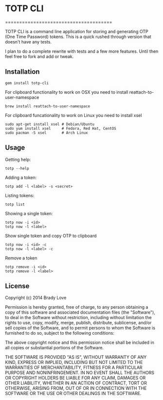 # TOTP CLI
======================================

TOTP CLI is a command line application for storing and generating OTP (One Time Password)
tokens. This is a quick rushed through version that doesn't have any tests.

I plan to do a complete rewrite with tests and a few more features. Until then
feel free to fork and add or tweak.

## Installation

    gem install totp-cli

For clipboard functionality to work on OSX you need to install reattach-to-user-namespace

    brew install reattach-to-user-namespace

For clipboard funcationality to work on Linux you need to install xsel

    sudo apt-get install xsel # Debian/Ubuntu
    sudo yum install xsel     # Fedora, Red Hat, CentOS
    sudo pacman -S xsel       # Arch Linux

## Usage

Getting help:

    totp --help

Adding a token:

    totp add -l <label> -s <secret>

Listing tokens:

    totp list

Showing a single token:

    totp now -i <id>
    totp now -l <label>

Show single token and copy OTP to clipboard

    totp now -i <id> -c
    totp now -l <label> -c

Remove a token

    totp remove -i <id>
    totp remove -l <label>

## License

Copyright (c) 2014 Brady Love

Permission is hereby granted, free of charge, to any person obtaining
a copy of this software and associated documentation files (the
"Software"), to deal in the Software without restriction, including
without limitation the rights to use, copy, modify, merge, publish,
distribute, sublicense, and/or sell copies of the Software, and to
permit persons to whom the Software is furnished to do so, subject to
the following conditions:

The above copyright notice and this permission notice shall be
included in all copies or substantial portions of the Software.

THE SOFTWARE IS PROVIDED "AS IS", WITHOUT WARRANTY OF ANY KIND,
EXPRESS OR IMPLIED, INCLUDING BUT NOT LIMITED TO THE WARRANTIES OF
MERCHANTABILITY, FITNESS FOR A PARTICULAR PURPOSE AND
NONINFRINGEMENT. IN NO EVENT SHALL THE AUTHORS OR COPYRIGHT HOLDERS BE
LIABLE FOR ANY CLAIM, DAMAGES OR OTHER LIABILITY, WHETHER IN AN ACTION
OF CONTRACT, TORT OR OTHERWISE, ARISING FROM, OUT OF OR IN CONNECTION
WITH THE SOFTWARE OR THE USE OR OTHER DEALINGS IN THE SOFTWARE.
